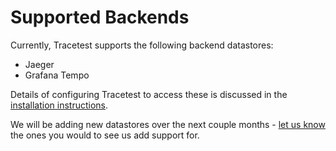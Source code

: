 # Supported Backends

Currently, Tracetest supports the following backend datastores:

- Jaeger
- Grafana Tempo

Details of configuring Tracetest to access these is discussed in the [installation instructions](/docs/advanced-selectors.md).

We will be adding new datastores over the next couple months - [let us know](https://github.com/kubeshop/tracetest/issues/new/choose) the ones you would to see us add support for.
